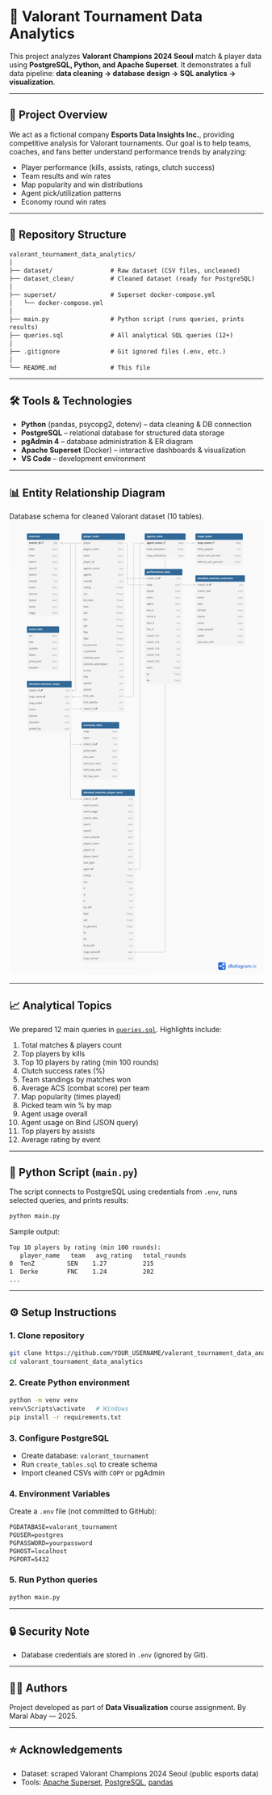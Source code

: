 # 🎯 Valorant Tournament Data Analytics

This project analyzes **Valorant Champions 2024 Seoul** match & player data using **PostgreSQL, Python, and Apache Superset**.
It demonstrates a full data pipeline: **data cleaning → database design → SQL analytics → visualization**.

---


## 🚀 Project Overview

We act as a fictional company **Esports Data Insights Inc.**, providing competitive analysis for Valorant tournaments.
Our goal is to help teams, coaches, and fans better understand performance trends by analyzing:

* Player performance (kills, assists, ratings, clutch success)
* Team results and win rates
* Map popularity and win distributions
* Agent pick/utilization patterns
* Economy round win rates

---

## 📂 Repository Structure

```
valorant_tournament_data_analytics/
│
├── dataset/                # Raw dataset (CSV files, uncleaned)
├── dataset_clean/          # Cleaned dataset (ready for PostgreSQL)
│
├── superset/               # Superset docker-compose.yml
│   └── docker-compose.yml
│
├── main.py                 # Python script (runs queries, prints results)
├── queries.sql             # All analytical SQL queries (12+)
│
├── .gitignore              # Git ignored files (.env, etc.)
│
└── README.md               # This file
```

---

## 🛠️ Tools & Technologies

* **Python** (pandas, psycopg2, dotenv) – data cleaning & DB connection
* **PostgreSQL** – relational database for structured data storage
* **pgAdmin 4** – database administration & ER diagram
* **Apache Superset** (Docker) – interactive dashboards & visualization
* **VS Code** – development environment

---

## 📊 Entity Relationship Diagram

Database schema for cleaned Valorant dataset (10 tables).
![ER Diagram](ERD/valorantdb_erd-1.png)


---

## 📈 Analytical Topics

We prepared 12 main queries in [`queries.sql`](queries.sql).
Highlights include:

1. Total matches & players count
2. Top players by kills
3. Top 10 players by rating (min 100 rounds)
4. Clutch success rates (%)
5. Team standings by matches won
6. Average ACS (combat score) per team
7. Map popularity (times played)
8. Picked team win % by map
9. Agent usage overall
10. Agent usage on Bind (JSON query)
11. Top players by assists
12. Average rating by event

---

## 🐍 Python Script (`main.py`)

The script connects to PostgreSQL using credentials from `.env`, runs selected queries, and prints results:

```bash
python main.py
```

Sample output:

```
Top 10 players by rating (min 100 rounds):
   player_name   team   avg_rating   total_rounds
0  TenZ         SEN    1.27          215
1  Derke        FNC    1.24          202
...
```

---


## ⚙️ Setup Instructions

### 1. Clone repository

```bash
git clone https://github.com/YOUR_USERNAME/valorant_tournament_data_analytics.git
cd valorant_tournament_data_analytics
```

### 2. Create Python environment

```bash
python -m venv venv
venv\Scripts\activate   # Windows
pip install -r requirements.txt
```

### 3. Configure PostgreSQL

* Create database: `valorant_tournament`
* Run `create_tables.sql` to create schema
* Import cleaned CSVs with `COPY` or pgAdmin

### 4. Environment Variables

Create a `.env` file (not committed to GitHub):

```
PGDATABASE=valorant_tournament
PGUSER=postgres
PGPASSWORD=yourpassword
PGHOST=localhost
PGPORT=5432
```

### 5. Run Python queries

```bash
python main.py
```

---

## 🔒 Security Note

* Database credentials are stored in `.env` (ignored by Git).

---

## 👨‍🎓 Authors

Project developed as part of **Data Visualization** course assignment.
By Maral Abay — 2025.

---

## ⭐ Acknowledgements

* Dataset: scraped Valorant Champions 2024 Seoul (public esports data)
* Tools: [Apache Superset](https://superset.apache.org/), [PostgreSQL](https://www.postgresql.org/), [pandas](https://pandas.pydata.org/)

